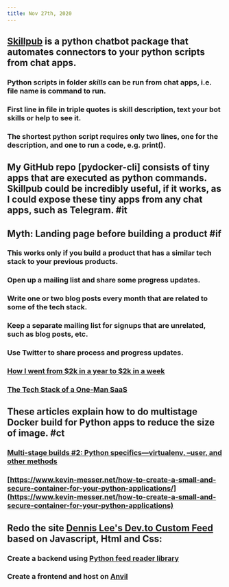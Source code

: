 ```yaml
---
title: Nov 27th, 2020
---
```


## [Skillpub](https://github.com/skillpub/collaboration) is a python chatbot package that automates connectors to your python scripts from chat apps.
### Python scripts in folder _skills_ can be run from chat apps, i.e. file name is command to run.
### First line in file in triple quotes is skill description, text your bot **skills** or **help** to see it.
### The shortest python script requires only two lines, one for the description, and one to run a code, e.g. print().
## My GitHub repo [pydocker-cli] consists of tiny apps that are executed as python commands. Skillpub could be incredibly useful, if it works, as I could expose these tiny apps from any chat apps, such as Telegram. #it
## Myth: Landing page before building a product #if
### This works only if you build a product that has a similar tech stack to your previous products.
### Open up a mailing list and share some progress updates.
### Write one or two blog posts every month that are related to some of the tech stack.
### Keep a separate mailing list for signups that are unrelated, such as blog posts, etc.
### Use Twitter to share process and progress updates.
### [How I went from $2k in a year to $2k in a week](https://jakeprins.com/blog/how-i-went-from-2k-in-a-year-to-2k-in-a-week)
### [The Tech Stack of a One-Man SaaS](https://panelbear.com/blog/tech-stack)
## These articles explain how to do multistage Docker build for Python apps to reduce the size of image. #ct
### [Multi-stage builds #2: Python specifics—virtualenv, –user, and other methods](https://pythonspeed.com/articles/multi-stage-docker-python/)
### [https://www.kevin-messer.net/how-to-create-a-small-and-secure-container-for-your-python-applications/](https://www.kevin-messer.net/how-to-create-a-small-and-secure-container-for-your-python-applications)
## Redo the site [Dennis Lee's Dev.to Custom Feed](http://mydevto.tldr.pro) based on Javascript, Html and Css:
### Create a backend using [Python feed reader library](https://github.com/lemon24/reader)
### Create a frontend and host on [Anvil](https://anvil.works/learn/tutorials)

